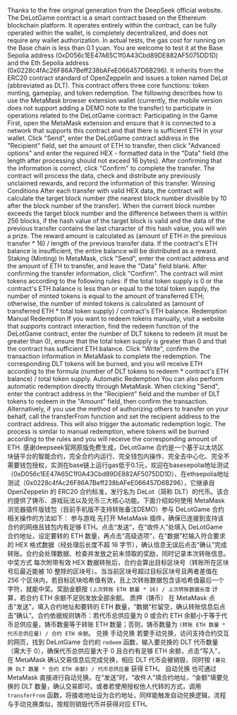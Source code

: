 Thanks to the free original generation from the DeepSeek official website. The DeLotGame contract is a smart contract based on the Ethereum blockchain platform. It operates entirely within the contract, can be fully operated within the wallet, is completely decentralized, and does not require any wallet authorization. In actual tests, the gas cost for running on the Base chain is less than 0.1 yuan. You are welcome to test it at the Base Sepolia address (0xD056c1EE47A65C1f0A43Cbd89DE882AF5075DD1D) and the Eth Sepolia address (0x0228c4fAc26F86A7Beff238bAFeE066457D6B296). It inherits from the ERC20 contract standard of OpenZeppelin and issues a token named DeLot (abbreviated as DLT). This contract offers three core functions: token minting, gameplay, and token redemption. The following describes how to use the MetaMask browser extension wallet (currently, the mobile version does not support adding a DEMO note to the transfer) to participate in operations related to the DeLotGame contract:
Participating in the Game
First, open the MetaMask extension and ensure that it is connected to a network that supports this contract and that there is sufficient ETH in your wallet. Click "Send", enter the DeLotGame contract address in the "Recipient" field, set the amount of ETH to transfer, then click "Advanced options" and enter the required HEX - formatted data in the "Data" field (the length after processing should not exceed 16 bytes). After confirming that the information is correct, click "Confirm" to complete the transfer. The contract will process the data, check and distribute any previously unclaimed rewards, and record the information of this transfer.
Winning Conditions
After each transfer with valid HEX data, the contract will calculate the target block number (the nearest block number divisible by 10 after the block number of the transfer). When the current block number exceeds the target block number and the difference between them is within 256 blocks, if the hash value of the target block is valid and the data of the previous transfer contains the last character of this hash value, you will win a prize. The reward amount is calculated as (amount of ETH in the previous transfer * 16) / length of the previous transfer data. If the contract's ETH balance is insufficient, the entire balance will be distributed as a reward.
Staking (Minting)
In MetaMask, click "Send", enter the contract address and the amount of ETH to transfer, and leave the "Data" field blank. After confirming the transfer information, click "Confirm". The contract will mint tokens according to the following rules: if the total token supply is 0 or the contract's ETH balance is less than or equal to the total token supply, the number of minted tokens is equal to the amount of transferred ETH; otherwise, the number of minted tokens is calculated as (amount of transferred ETH * total token supply) / contract's ETH balance.
Redemption
Manual Redemption
If you want to redeem tokens manually, visit a website that supports contract interaction, find the redeem function of the DeLotGame contract, enter the number of DLT tokens to redeem (it must be greater than 0), ensure that the total token supply is greater than 0 and that the contract has sufficient ETH balance. Click "Write", confirm the transaction information in MetaMask to complete the redemption. The corresponding DLT tokens will be burned, and you will receive ETH according to the formula (number of DLT tokens to redeem * contract's ETH balance) / total token supply.
Automatic Redemption
You can also perform automatic redemption directly through MetaMask. When clicking "Send", enter the contract address in the "Recipient" field and the number of DLT tokens to redeem in the "Amount" field, then confirm the transaction. Alternatively, if you use the method of authorizing others to transfer on your behalf, call the transferFrom function and set the recipient address to the contract address. This will also trigger the automatic redemption logic. The process is similar to manual redemption, where tokens will be burned according to the rules and you will receive the corresponding amount of ETH.
感谢deepseek官网原版免费生成，DeLotGame 合约是一个基于以太坊区块链平台的智能合约，完全合约内运行、完全钱包内操作、完全去中心化、完全不需要钱包授权，实测在base链上运行gas低于0.1元，欢迎在basesepolia地址测试（0xD056c1EE47A65C1f0A43Cbd89DE882AF5075DD1D）、在ethsepolia地址测试（0x0228c4fAc26F86A7Beff238bAFeE066457D6B296），它继承自 OpenZeppelin 的 ERC20 合约标准，发行名为 DeLot（简称 DLT）的代币。该合约提供了铸币、游戏玩法以及兑币三大核心功能。下面介绍如何使用 MetaMask 浏览器插件版钱包（目前手机版不支持转账备注DEMO）参与 DeLotGame 合约相关操作的方法如下：
 参与游戏
先打开 MetaMask 插件，确保已连接到支持该合约的网络且钱包内有足够 ETH。点击“发送”，在“收件人”处填入 DeLotGame 合约地址，设定要转的 ETH 数量，再点击“高级选项”，在“数据”栏输入符合要求的 HEX 格式数据（经处理后长度不超 16 字节），确认信息无误后点击“确认”完成转账。合约会处理数据、检查并发放之前未领取的奖励，同时记录本次转账信息。
中奖方式
每次附带有效 HEX 数据转账后，合约会算出目标区块号（转账所在区块号后最近能被 10 整除的区块号）。当当前区块号超过目标区块号且两者差值在 256 个区块内，若目标区块哈希值有效，且上次转账数据包含该哈希值最后一个字符，就能中奖。奖励金额按 `(上次转账 ETH 数量 * 16) / 上次转账数据长度` 计算，若合约 ETH 余额不足则发放全部余额。
质押（铸币）
在 MetaMask 点击“发送”，填入合约地址和要转的 ETH 数量，“数据”栏留空，确认转账信息后点击“确认”。合约依据规则铸币：若代币总供应量为 0 或合约 ETH 余额小于等于代币总供应量，铸币数量等于转账 ETH 数量；否则，铸币数量为 `(转账 ETH 数量 * 代币总供应量) / 合约 ETH 余额`。
兑换
手动兑换
若要手动兑换，访问支持合约交互的网页，找到 DeLotGame 合约的 `redeem` 函数，输入要兑换的 DLT 代币数量（需大于 0），确保代币总供应量大于 0 且合约有足够 ETH 余额，点击“写入”，在 MetaMask 确认交易信息后完成兑换，相应 DLT 代币会被销毁，同时按 `(要兑换 DLT 数量 * 合约 ETH 余额) / 代币总供应量` 获得 ETH。
自动兑换
也可通过 MetaMask 直接进行自动兑换。在“发送”时，“收件人”填合约地址，“金额”填要兑换的 DLT 数量，确认交易即可。或者若使用授权他人代转的方式，调用 `transferFrom` 函数，将接收地址设为合约地址，同样能触发自动兑换逻辑，流程与手动兑换类似，按规则销毁代币并获得对应 ETH。
